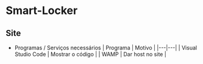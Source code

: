 # Smart-Locker

## Site
- Programas / Serviços necessários
| Programa | Motivo |
|---|---|
| Visual Studio Code | Mostrar o código |
| WAMP | Dar host no site |
